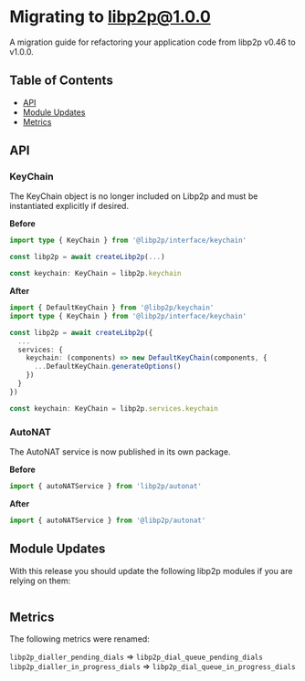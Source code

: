 <!--Specify versions for migration below-->
# Migrating to libp2p@1.0.0 <!-- omit in toc -->

A migration guide for refactoring your application code from libp2p v0.46 to v1.0.0.

## Table of Contents <!-- omit in toc -->

- [API](#api)
- [Module Updates](#module-updates)
- [Metrics](#metrics)

## API

<!--Describe breaking APIs with examples for Before and After
Example:

### Peer Discovery

__Describe__

**Before**

```js

```

**After**

```js

```

-->

### KeyChain

The KeyChain object is no longer included on Libp2p and must be instantiated explicitly if desired.

**Before**

```ts
import type { KeyChain } from '@libp2p/interface/keychain'

const libp2p = await createLibp2p(...)

const keychain: KeyChain = libp2p.keychain
```

**After**

```ts
import { DefaultKeyChain } from '@libp2p/keychain'
import type { KeyChain } from '@libp2p/interface/keychain'

const libp2p = await createLibp2p({
  ...
  services: {
    keychain: (components) => new DefaultKeyChain(components, {
      ...DefaultKeyChain.generateOptions()
    })
  }
})

const keychain: KeyChain = libp2p.services.keychain
```

### AutoNAT

The AutoNAT service is now published in its own package.

**Before**

```ts
import { autoNATService } from 'libp2p/autonat'
```

**After**

```ts
import { autoNATService } from '@libp2p/autonat'
```

## Module Updates

With this release you should update the following libp2p modules if you are relying on them:

<!--Specify module versions in JSON for migration below.
It's recommended to check package.json changes for this:
`git diff <release> <prev> -- package.json`
-->

```json

```

## Metrics

The following metrics were renamed:

`libp2p_dialler_pending_dials` => `libp2p_dial_queue_pending_dials`
`libp2p_dialler_in_progress_dials` => `libp2p_dial_queue_in_progress_dials`
